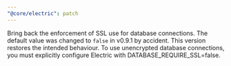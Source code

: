 ```yaml
---
"@core/electric": patch
---
```


Bring back the enforcement of SSL use for database connections. The default value was changed to `false` in v0.9.1 by accident. This version restores the intended behaviour. To use unencrypted database connections, you must explicitly configure Electric with DATABASE_REQUIRE_SSL=false.
